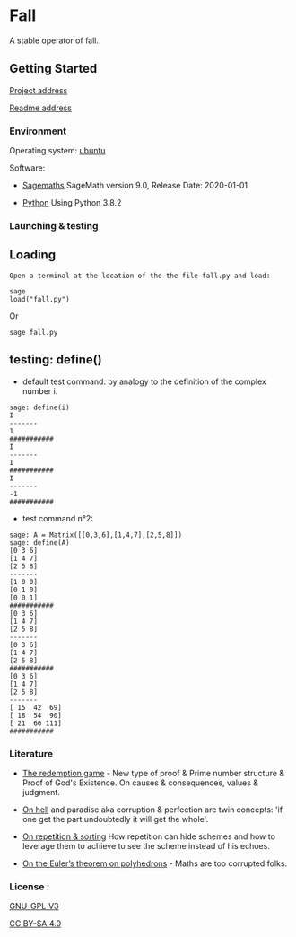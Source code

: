 # Fall

A stable operator of fall.

## Getting Started

[Project address](https://github.com/bourinus/Fall) 

[Readme address](https://github.com/bourinus/Fall/blob/master/readme.md)

### Environment

 Operating system: 
 	[ubuntu](https://ubuntu.com/download)

 Software:  
 * [Sagemaths](https://www.sagemath.org/)	SageMath version 9.0, Release Date: 2020-01-01 

 * [Python](https://www.python.org/downloads/release/python-382/) 	Using Python 3.8.2

### Launching & testing

## Loading
	Open a terminal at the location of the the file fall.py and load:
```
sage
load("fall.py")   
```
Or
```
sage fall.py 
```
## testing: define()

 * default test command: by analogy to the definition of the complex number i.
 ```
 sage: define(i)                            
 I
 -------
 1
 ###########
 I
 -------
 I
 ###########
 I
 -------
 -1
 ###########
 ```
* test command n°2: 

 ```
 sage: A = Matrix([[0,3,6],[1,4,7],[2,5,8]])
 sage: define(A)
 [0 3 6]
 [1 4 7]
 [2 5 8]
 -------
 [1 0 0]
 [0 1 0]
 [0 0 1]
 ###########
 [0 3 6]
 [1 4 7]
 [2 5 8]
 -------
 [0 3 6]
 [1 4 7]
 [2 5 8]
 ###########
 [0 3 6]
 [1 4 7]
 [2 5 8]
 -------
 [ 15  42  69]
 [ 18  54  90]
 [ 21  66 111]
 ###########
 
 ```


### Literature

 * [The redemption game](https://github.com/bourinus/Fall/blob/master/doc/txt%20in%20progress/work_david.txt) - New type of proof & Prime number structure & Proof of God's Existence. On causes & consequences, values & judgment. 

 * [On hell](https://github.com/bourinus/Fall/blob/master/doc/txt%20in%20progress/On%20hell.txt) and paradise aka corruption & perfection are twin concepts: 'if one get the part undoubtedly it will get the  whole'. 

 * [On repetition & sorting](https://github.com/bourinus/Fall/blob/master/doc/txt%20in%20progress/structure.txt) How repetition can hide schemes and how to leverage them to achieve to see the scheme instead of his echoes.

 * [On the Euler’s theorem on polyhedrons](https://github.com/bourinus/Fall/blob/master/doc/txt%20in%20progress/On%20Euler%20%26%20polyhedrons.txt) - Maths are too corrupted folks.

### License :

 [GNU-GPL-V3](https://www.gnu.org/licenses/gpl-3.0.fr.html) 

 [CC BY-SA 4.0](https://creativecommons.org/licenses/by-sa/4.0/) 

  
